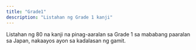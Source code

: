 ```yaml
---
title: "Grade1"
description: "Listahan ng Grade 1 kanji"
---
```

Listahan ng 80 na kanji na pinag-aaralan sa Grade 1 sa mababang paaralan sa Japan, nakaayos ayon sa kadalasan ng gamit.